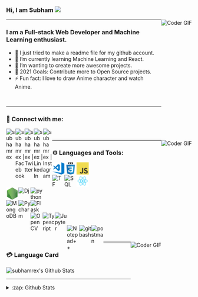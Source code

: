 ### Hi, I am Subham <img src="https://media.giphy.com/media/hvRJCLFzcasrR4ia7z/giphy.gif" width="25px"> 
[<img align="right" src="https://i.imgur.com/mVIr207.gif" alt="Coder GIF" height="280">][myprofile]
<hr/>

### I am a Full-stack Web Developer and Machine Learning enthusiast.
- 🔭 I just tried to make a readme file for my github account.<br />
- 🌱 I’m currently learning Machine Learning and React.<br />
- 👯 I’m wanting to create more awesome projects.<br />
- 🥅 2021 Goals: Contribute more to Open Source projects.<br />
- ⚡ Fun fact: I love to draw Anime character and watch Anime.
<br/>
<hr/>



### 🧧 Connect with me:
[<img align="left" alt="subhamrex" width="25px" src="http://pngimg.com/uploads/globe/globe_PNG100096.png" />][website]
[<img align="left" alt="subhamrex | Facebook" width="25px" src="http://pngimg.com/uploads/facebook_logos/facebook_logos_PNG19762.png" />][facebook]
[<img align="left" alt="subhamrex | Twitter" width="25px" src="http://pngimg.com/uploads/twitter/twitter_PNG29.png" />][twitter]
[<img align="left" alt="subhamrex | LinkedIn" width="25px" src="http://pngimg.com/uploads/linkedIn/linkedIn_PNG32.png" />][linkedin]
[<img align="left" alt="subhamrex | Instagram" width="25px" src="http://pngimg.com/uploads/instagram/instagram_PNG11.png" />][instagram]
<br />

[<img align="right"  src="https://i.imgur.com/UWbDP3y.gif" alt="Coder GIF" height="280">][myprofile]


<hr/>


### ⚙ Languages and Tools:

[<img align="left" alt="HTML5" width="33px" src="https://raw.githubusercontent.com/github/explore/80688e429a7d4ef2fca1e82350fe8e3517d3494d/topics/visual-studio-code/visual-studio-code.png" />][myprofile]
[<img align="left" alt="CSS3" width="33px" src="https://raw.githubusercontent.com/github/explore/80688e429a7d4ef2fca1e82350fe8e3517d3494d/topics/css/css.png" />][myprofile]
[<img align="left" alt="JavaScript" width="33px" src="https://raw.githubusercontent.com/github/explore/80688e429a7d4ef2fca1e82350fe8e3517d3494d/topics/javascript/javascript.png" />][myprofile]
<br/>
<br/>
[<img align="left" alt="TF" width="33px" src="https://i.imgur.com/oGwE8PR.png" />][myprofile]
[<img align="left" alt="SQL" width="33px" src="https://camo.githubusercontent.com/b65f9026a0274fb351e57ed757a7c01e2538734b2278c067b5d6ca4650a6e4ce/68747470733a2f2f6c6162732e6d7973716c2e636f6d2f636f6d6d6f6e2f6c6f676f732f6d7973716c2d6c6f676f2e737667" />][myprofile]
[<img align="left" alt="React" width="33px" src="https://raw.githubusercontent.com/github/explore/80688e429a7d4ef2fca1e82350fe8e3517d3494d/topics/react/react.png" />][myprofile]
<br/>
<br/>
[<img align="left" alt="Node.JS" width="33px" src="https://raw.githubusercontent.com/github/explore/80688e429a7d4ef2fca1e82350fe8e3517d3494d/topics/nodejs/nodejs.png" />][myprofile]
[<img align="left" alt="Dj" width="33px" src="https://i.imgur.com/6HTssDd.png" />][myprofile]
[<img align="left" alt="python" width="33px" src="https://i.imgur.com/gixjL0a.png" />][myprofile]
<br/>
<br/>
[<img align="left" alt="MongoDB" width="33px" src="https://i.imgur.com/uyStyoI.png" />][myprofile]
[<img align="left" alt="Pycharm" width="33px" src="https://i.imgur.com/N3UnDaG.png" />][myprofile]
[<img align="left" alt="Flask" width="33px" src="https://i.imgur.com/0Gs9Vqu.png" />][myprofile]
<br/>
<br/>
[<img align="left" alt="OpenCV" width="33px" src="https://i.imgur.com/xFMyVyV.png" />][myprofile]
[<img align="left" alt="Typescript" width="33px" src="https://i.imgur.com/6md14Ny.png" />][myprofile]
[<img align="left" alt="Jupyter" width="33px" src="https://i.imgur.com/f5M1VWO.png" />][myprofile]
<br/>
<br/>
[<img align="left" alt="Notepad++" width="33px" src="https://i.imgur.com/s8PYCpN.png" />][myprofile]
[<img align="left" alt="gitbash" width="33px" src="https://i.imgur.com/FgD2Tpt.png" />][myprofile]
[<img align="left" alt="postman" width="33px" src="https://i.imgur.com/YulSzZi.png" />][myprofile]

<br />

[<img align="right"  src="https://i.imgur.com/rLFiAr5.gif" alt="Coder GIF" height="280">][myprofile]

<hr/>

### 💳 Language Card

<img align="center" alt="subhamrex's Github Stats" src="https://github-readme-stats.vercel.app/api/top-langs/?username=subhamrex&&layout=compact&&theme=tokyonight" />

<br />

<hr/>
<details>
  <summary>:zap: Github Stats</summary>
  <img align="left" alt="codeSTACKr's Github Stats" src="https://github-readme-stats.vercel.app/api?username=subhamrex&show_icons=true&hide_border=true&hide=stars,prs,issues&theme=radical" />
</details>




[myprofile]:https://github.com/subhamrex
[website]: http://www.kalihackz.tech:443/Rex
[facebook]: https://www.facebook.com/subham.kundu.7169
[instagram]: https://www.instagram.com/subham_kundu486/
[twitter]: https://twitter.com/subhamkundu486
[linkedin]: https://www.linkedin.com/in/subham-kundu-10654994/
